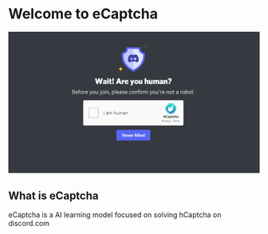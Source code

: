 # Welcome to eCaptcha
<p align="center">
  <img src="profile/tnld76wp34z71.png">
</p>

## What is eCaptcha
eCaptcha is a AI learning model focused on solving hCaptcha on discord.com
